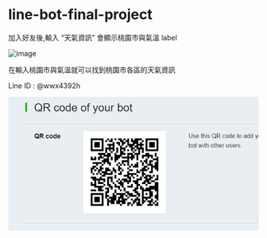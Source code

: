 # line-bot-final-project


加入好友後,輸入 “天氣資訊” 會顯示桃園市與氣溫 label

![image]()

在輸入桃園市與氣溫就可以找到桃園市各區的天氣資訊

Line ID : @wwx4392h

![image](https://github.com/victor5566/line-bot-final-project/blob/master/%E5%9C%96%E7%89%871.png)
